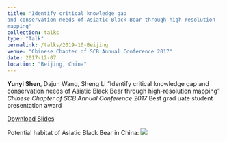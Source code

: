 ```yaml
---
title: "Identify critical knowledge gap
and conservation needs of Asiatic Black Bear through high-resolution
mapping"
collection: talks
type: "Talk"
permalink: /talks/2019-10-Beijing
venue: "Chinese Chapter of SCB Annual Conference 2017"
date: 2017-12-07
location: "Beijing, China"
---
```


**Yunyi Shen**, Dajun Wang, Sheng Li ”Identify critical knowledge gap
and conservation needs of Asiatic Black Bear through high-resolution
mapping” *Chinese Chapter of SCB Annual Conference 2017* Best grad
uate student presentation award

[Download Slides](https://YunyiShen.github.io/files/Bear.pdf)

Potential habitat of Asiatic Black Bear in China:
![](https://YunyiShen.github.io/files/ABB.jpg)
